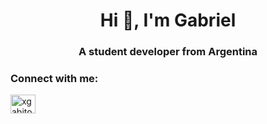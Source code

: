 <h1 align="center">Hi 👋, I'm Gabriel</h1>
<h3 align="center">A student developer from Argentina</h3>

<h3 align="left">Connect with me:</h3>
<p align="left">
<a href="https://instagram.com/xgabito_12" target="blank"><img align="center" src="https://raw.githubusercontent.com/rahuldkjain/github-profile-readme-generator/master/src/images/icons/Social/instagram.svg" alt="xgabito_12" height="30" width="40" /></a>
</p>